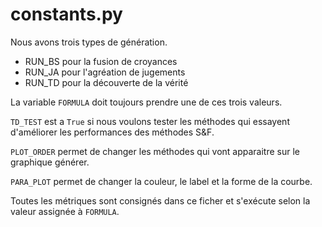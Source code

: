 # constants.py

Nous avons trois types de génération.
- RUN_BS pour la fusion de croyances
- RUN_JA pour l'agréation de jugements
- RUN_TD pour la découverte de la vérité

La variable `FORMULA` doit toujours prendre une de ces trois valeurs.

`TD_TEST` est a `True` si nous voulons tester les méthodes qui essayent d'améliorer les performances des méthodes S&F.

`PLOT_ORDER` permet de changer les méthodes qui vont apparaitre sur le graphique générer. 

`PARA_PLOT` permet de changer la couleur, le label et la forme de la courbe.

Toutes les métriques sont consignés dans ce ficher et s'exécute selon la valeur assignée à `FORMULA`.
